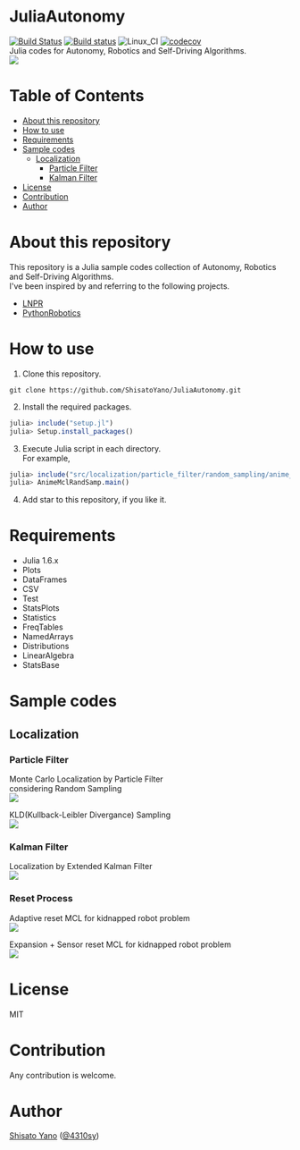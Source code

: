 # JuliaAutonomy
[![Build Status](https://travis-ci.org/ShisatoYano/JuliaAutonomy.svg?branch=main)](https://travis-ci.org/ShisatoYano/JuliaAutonomy) [![Build status](https://ci.appveyor.com/api/projects/status/3u43w72pkinpuc48?svg=true)](https://ci.appveyor.com/project/ShisatoYano/juliaautonomy) ![Linux_CI](https://github.com/ShisatoYano/JuliaAutonomy/workflows/Linux_CI/badge.svg) [![codecov](https://codecov.io/gh/ShisatoYano/JuliaAutonomy/branch/main/graph/badge.svg?token=7UQN0H01OW)](https://codecov.io/gh/ShisatoYano/JuliaAutonomy)  
Julia codes for Autonomy, Robotics and Self-Driving Algorithms.  
![](icon.PNG)  

# Table of Contents
* [About this repository](#about-this-repository)  
* [How to use](#how-to-use)
* [Requirements](#requirements)  
* [Sample codes](#sample-codes)  
    * [Localization](#localization)  
        * [Particle Filter](#particle-filter)  
        * [Kalman Filter](#kalman-filter)
* [License](#license)  
* [Contribution](#contribution)  
* [Author](#author)

# About this repository
This repository is a Julia sample codes collection of Autonomy, Robotics and Self-Driving Algorithms.  
I've been inspired by and referring to the following projects.  
* [LNPR](https://github.com/ryuichiueda/LNPR)  
* [PythonRobotics](https://github.com/AtsushiSakai/PythonRobotics)  

# How to use
1. Clone this repository.  
```git
git clone https://github.com/ShisatoYano/JuliaAutonomy.git
```

2. Install the required packages.  
```julia
julia> include("setup.jl")
julia> Setup.install_packages()
```

3. Execute Julia script in each directory.  
For example,  
```julia
julia> include("src/localization/particle_filter/random_sampling/anime_mcl_rand_samp.jl")
julia> AnimeMclRandSamp.main()
```

4. Add star to this repository, if you like it.  

# Requirements
* Julia 1.6.x  
* Plots  
* DataFrames  
* CSV  
* Test  
* StatsPlots
* Statistics
* FreqTables
* NamedArrays
* Distributions
* LinearAlgebra
* StatsBase

# Sample codes
## Localization
### Particle Filter
Monte Carlo Localization by Particle Filter  
considering Random Sampling  
![](src/localization/particle_filter/random_sampling/anime_mcl_rand_samp.gif)  

KLD(Kullback-Leibler Divergance) Sampling  
![](src/localization/particle_filter/kld_sampling/anime_kld_mcl.gif)  

### Kalman Filter
Localization by Extended Kalman Filter  
![](src/localization/extended_kalman_filter/anime_ekf.gif)  

### Reset Process
Adaptive reset MCL for kidnapped robot problem  
![](src/localization/reset_process/adaptive_reset_mcl/anime_adaptive_reset_mcl.gif)  

Expansion + Sensor reset MCL for kidnapped robot problem  
![](src/localization/reset_process/expansion_sensor_reset_mcl/anime_expansion_sensor_reset_mcl.gif)  

# License
MIT  

# Contribution
Any contribution is welcome.  

# Author
[Shisato Yano](https://github.com/ShisatoYano) ([@4310sy](https://twitter.com/4310sy))  